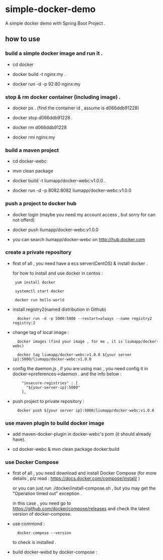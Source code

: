 # simple-docker-demo
A simple docker demo with Spring Boot Project . 

## how to use

### build a simple docker image and run it .

* cd docker

* docker build -t nginx:my .

* docker run -d -p 92:80 nginx:my

### stop & rm docker container (including image) .

* docker ps . (find the container id , assume is d066ddb91228)

* docker stop d066ddb91228 .  

* docker rm d066ddb91228

* docker rmi nginx:my

### build a maven project 

* cd docker-webc

* mvn clean package

* docker build -t liumapp/docker-webc:v1.0.0 .

* docker run -d -p 8082:8082 liumapp/docker-webc:v1.0.0

### push a project to docker hub

* docker login (maybe you need my account access , but sorry for can not offerd)

* docker push liumapp/docker-webc:v1.0.0

* you can search liumapp/docker-webc on http://hub.docker.com

### create a private repository
 
* first of all , you need have a ecs server(CentOS) & install docker  .

    for how to install and use docker in centos :
    
       yum install docker
        
       systemctl start docker
           
       docker run hello-world
       
* install registry2(named distribution in Github)
 
        docker run -d -p 5000:5000 --restart=always --name registry2 registry:2

* change tag of local image : 

        docker images (find your image , for me , it is liumapp/docker-webc)
        
        docker tag liumapp/docker-webc:v1.0.0 ${your server ip}:5000/liumapp/docker-webc:v1.0.0
        
* config the daemon.js , if you are using mac , you need config it in docker->preferences->daemon . and the info below : 
  
          "insecure-registries" : [
            "${your-server-ip}:5000"
          ],        
        
* push project to private repository : 

        docker push ${your server ip}:5000/liumapp/docker-webc:v1.0.0
        
### use maven plugin to build docker image
        
* add maven-docker-plugin in docker-webc's pom (it should already have). 
        
* cd docker-webc & mvn clean package docker:build
        
### use Docker Compose

* first of all , you need download and install Docker Compose (for more details , plz read : https://docs.docker.com/compose/install/ )

    or you can just run ./docker/install-compose.sh , but you may get the "Operation timed out" exception . 
    
    in this case , you need go to https://github.com/docker/compose/releases and check the latest version of docker-compose.

* use commond :
       
        docker-compose --version
        
  to check is installed .
  
* build docker-webd by docker-compose :
  
  
